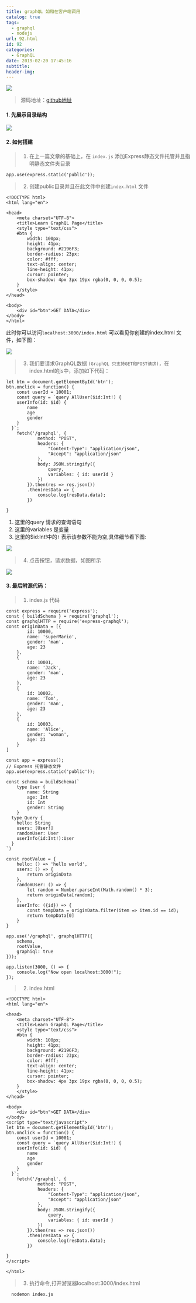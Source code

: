 ```yaml
---
title: graphQL 如和在客户端调用
catalog: true
tags:
  - graphql
  - nodejs
url: 92.html
id: 92
categories:
  - GraphQL
date: 2019-02-20 17:45:16
subtitle:
header-img:
---
```


![](http://116.85.35.63/wp-content/uploads/2019/02/12.png)

> 源码地址：[github地址](https://github.com/maliaoMJ/graphql-api-server)

#### 1\. 先展示目录结构

![](http://116.85.35.63/wp-content/uploads/2019/02/13.png)

#### 2\. 如何搭建

> 1.  在上一篇文章的基础上，在 `index.js` 添加Express静态文件托管并且指明静态文件夹目录

    app.use(express.static('public'));
    

> 2.  创建public目录并且在此文件中创建`index.html` 文件

    <!DOCTYPE html>
    <html lang="en">
    
    <head>
        <meta charset="UTF-8">
        <title>Learn GraphQL Page</title>
        <style type="text/css">
        #btn {
            width: 100px;
            height: 41px;
            background: #2196F3;
            border-radius: 23px;
            color: #fff;
            text-align: center;
            line-height: 41px;
            cursor: pointer;
            box-shadow: 4px 3px 19px rgba(0, 0, 0, 0.5);
        }
        </style>
    </head>
    
    <body>
        <div id="btn">GET DATA</div>
    </body>
    </html>
    

此时你可以访问`localhost:3000/index.html` 可以看见你创建的index.html 文件，如下图：

![](http://116.85.35.63/wp-content/uploads/2019/02/14.png)

> 3.  我们要请求GraphQL数据 `(GraphQL 只支持GET和POST请求)`，在index.html的js中，添加如下代码：

    let btn = document.getElementById('btn');
    btn.onclick = function() {
        const userId = 10001;
        const query = `query AllUser($id:Int!) {
        userInfo(id: $id) {
            name
            age
            gender
        }
      }`;
        fetch('/graphql', {
                method: "POST",
                headers: {
                    "Content-Type": "application/json",
                    "Accept": "application/json"
                },
                body: JSON.stringify({
                    query,
                    variables: { id: userId }
                })
            }).then(res => res.json())
            .then(resData => {
                console.log(resData.data);
            })
    
    }
    

1.  这里的query 请求的查询语句
2.  这里的variables 是变量
3.  这里的$id:Int!中的`!` 表示该参数不能为空,具体细节看下图:

![](http://116.85.35.63/wp-content/uploads/2019/02/15.png)

> 4.  点击按钮，请求数据，如图所示

![](http://116.85.35.63/wp-content/uploads/2019/02/16.png)

#### 3\. 最后附源代码：

> 1.  index.js 代码

    const express = require('express');
    const { buildSchema } = require('graphql');
    const graphqlHTTP = require('express-graphql');
    const originData = [{
            id: 10000,
            name: 'superMario',
            gender: 'man',
            age: 23
        },
        {
            id: 10001,
            name: 'Jack',
            gender: 'man',
            age: 23
        },
        {
            id: 10002,
            name: 'Tom',
            gender: 'man',
            age: 23
        },
        {
            id: 10003,
            name: 'Alice',
            gender: 'woman',
            age: 23
        }
    ]
    
    const app = express();
    // Express 托管静态文件
    app.use(express.static('public'));
    
    const schema = buildSchema(`
        type User {
            name: String
            age: Int
            id: Int
            gender: String
        }
      type Query {
        hello: String
        users: [User!]
        randomUser: User
        userInfo(id:Int!):User
      }
    `)
    
    const rootValue = {
        hello: () => 'hello world',
        users: () => {
            return originData
        },
        randomUser: () => {
            let random = Number.parseInt(Math.random() * 3);
            return originData[random];
        },
        userInfo: ({id}) => {
            const tempData = originData.filter(item => item.id == id);
            return tempData[0]
        }
    }
    
    app.use('/graphql', graphqlHTTP({
        schema,
        rootValue,
        graphiql: true
    }));
    
    app.listen(3000, () => {
        console.log("Now open localhost:3000!");
    });
    
    

> 2.  index.html

    <!DOCTYPE html>
    <html lang="en">
    
    <head>
        <meta charset="UTF-8">
        <title>Learn GraphQL Page</title>
        <style type="text/css">
        #btn {
            width: 100px;
            height: 41px;
            background: #2196F3;
            border-radius: 23px;
            color: #fff;
            text-align: center;
            line-height: 41px;
            cursor: pointer;
            box-shadow: 4px 3px 19px rgba(0, 0, 0, 0.5);
        }
        </style>
    </head>
    
    <body>
        <div id="btn">GET DATA</div>
    </body>
    <script type="text/javascript">
    let btn = document.getElementById('btn');
    btn.onclick = function() {
        const userId = 10001;
        const query = `query AllUser($id:Int!) {
        userInfo(id: $id) {
            name
            age
            gender
        }
      }`;
        fetch('/graphql', {
                method: "POST",
                headers: {
                    "Content-Type": "application/json",
                    "Accept": "application/json"
                },
                body: JSON.stringify({
                    query,
                    variables: { id: userId }
                })
            }).then(res => res.json())
            .then(resData => {
                console.log(resData.data);
            })
    
    }
    </script>
    
    </html>
    

> 3.  执行命令,打开游览器localhost:3000/index.html

      nodemon index.js